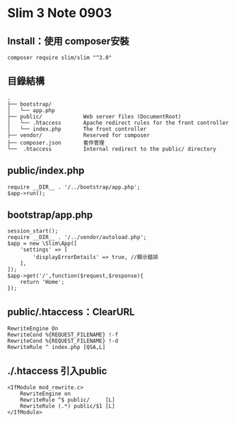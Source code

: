 # Slim 3 Note 0903


## Install：使用 composer安裝
    composer require slim/slim "^3.0"

## 目錄結構
    .
    ├── bootstrap/
    │   └── app.php
    ├── public/             Web server files (DocumentRoot)
    │   └── .htaccess       Apache redirect rules for the front controller
    │   └── index.php       The front controller
    ├── vendor/             Reserved for composer
    ├── composer.json       套件管理
    └──  .htaccess          Internal redirect to the public/ directory

## public/index.php
    require __DIR__ . '/../bootstrap/app.php';
    $app->run();

## bootstrap/app.php

    session_start();
    require __DIR__ . '/../vendor/autoload.php';
    $app = new \Slim\App([
        'settings' => [
            'displayErrorDetails' => true, //顯示錯誤
        ],
    ]);
    $app->get('/',function($request,$response){
        return 'Home';
    });

## public/.htaccess：ClearURL

    RewriteEngine On
    RewriteCond %{REQUEST_FILENAME} !-f
    RewriteCond %{REQUEST_FILENAME} !-d
    RewriteRule ^ index.php [QSA,L]

## ./.htaccess 引入public

    <IfModule mod_rewrite.c>
        RewriteEngine on
        RewriteRule ^$ public/     [L]
        RewriteRule (.*) public/$1 [L]
    </IfModule>